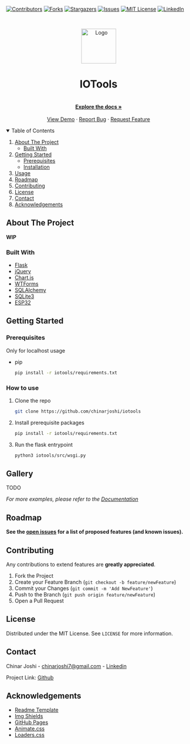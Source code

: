 [![Contributors][contributors-shield]][contributors-url]
[![Forks][forks-shield]][forks-url]
[![Stargazers][stars-shield]][stars-url]
[![Issues][issues-shield]][issues-url]
[![MIT License][license-shield]][license-url]
[![LinkedIn][linkedin-shield]][linkedin-url]

<!-- PROJECT LOGO -->
<br />

<p align="center">
  <a href="#">
    <img src="#" alt="Logo" width="95" height="95">
  </a>

  <h1 align="center">IOTools</h1>

  <p align="center">
    <br />
    <a href="https://github.com/chinarjoshi/iotools"><strong>Explore the docs »</strong></a>
    <br />
    <br />
    <a href="#">View Demo</a>
    ·
    <a href="https://github.com/chinarjoshi/iotools/issues">Report Bug</a>
    ·
    <a href="https://github.com/chinarjoshi/iotools/issues">Request Feature</a>
  </p>
</p>

<!-- TABLE OF CONTENTS -->
<details open="open">
  <summary>Table of Contents</summary>
  <ol>
    <li>
      <a href="#about-the-project">About The Project</a>
      <ul>
        <li><a href="#built-with">Built With</a></li>
      </ul>
    </li>
    <li>
      <a href="#getting-started">Getting Started</a>
      <ul>
        <li><a href="#prerequisites">Prerequisites</a></li>
        <li><a href="#installation">Installation</a></li>
      </ul>
    </li>
    <li><a href="#usage">Usage</a></li>
    <li><a href="#roadmap">Roadmap</a></li>
    <li><a href="#contributing">Contributing</a></li>
    <li><a href="#license">License</a></li>
    <li><a href="#contact">Contact</a></li>
    <li><a href="#acknowledgements">Acknowledgements</a></li>
  </ol>
</details>


<!-- ABOUT THE PROJECT -->
## About The Project

**WIP**


### Built With

* [Flask](https://flask.palletsprojects.com)
* [jQuery](https://jquery.com)
* [Chart.js](https://chartjs.org)
* [WTForms](https://wtforms.readthedocs.io)
* [SQLAlchemy](https://sqlalchemy.org)
* [SQLite3](https://sqlite.org)
* [ESP32](https://espressif.com/en/products/socs/esp32)

## Getting Started

### Prerequisites
Only for localhost usage

* pip
  ```sh
  pip install -r iotools/requirements.txt
  ```

### How to use

1. Clone the repo
   ```sh
   git clone https://github.com/chinarjoshi/iotools
   ```
2. Install prerequisite packages
   ```sh
   pip install -r iotools/requirements.txt
   ```
4. Run the flask entrypoint
   ```sh
   python3 iotools/src/wsgi.py
   ```

<!-- USAGE EXAMPLES -->
## Gallery

TODO

_For more examples, please refer to the [Documentation](https://github.com/chinarjoshi/iotools)_

<!-- ROADMAP -->
## Roadmap

__See the [open issues](https://github.com/chinarjoshi/iotools/issues) for a list of proposed features (and known issues).__
<br>

<!-- CONTRIBUTING -->
## Contributing

Any contributions to extend features are **greatly appreciated**.

1. Fork the Project
2. Create your Feature Branch (`git checkout -b feature/newFeature`)
3. Commit your Changes (`git commit -m 'Add NewFeature'`)
4. Push to the Branch (`git push origin feature/newFeature`)
5. Open a Pull Request

<!-- LICENSE -->
## License

Distributed under the MIT License. See `LICENSE` for more information.


<!-- CONTACT -->
## Contact

Chinar Joshi - chinarjoshi7@gmail.com - [Linkedin](https://linkedin.com/in/chinar-joshi-905493207/)

Project Link: [Github](https://github.com/chinarjoshi/iotools)


## Acknowledgements
* [Readme Template](https://github.com/othneildrew/Best-README-Template)
* [Img Shields](https://shields.io)
* [GitHub Pages](https://pages.github.com)
* [Animate.css](https://daneden.github.io/animate.css)
* [Loaders.css](https://connoratherton.com/loaders)

<!-- MARKDOWN LINKS & IMAGES -->
<!-- https://www.markdownguide.org/basic-syntax/#reference-style-links -->
[contributors-shield]: https://img.shields.io/github/contributors/chinarjoshi/iotools?style=for-the-badge
[contributors-url]: https://github.com/chinarjoshi/iotools/graphs/contributors
[forks-shield]: https://img.shields.io/github/forks/chinarjoshi/iotools?style=for-the-badge
[forks-url]: https://github.com/chinarjoshi/iotools/network/members
[stars-shield]: https://img.shields.io/github/stars/chinarjoshi/iotools?style=for-the-badge
[stars-url]: https://github.com/chinarjoshi/iotools/stargazers
[issues-shield]: https://img.shields.io/github/issues/chinarjoshi/iotools?style=for-the-badge
[issues-url]: https://github.com/chinarjoshi/iotools/issues
[license-shield]: https://img.shields.io/github/license/chinarjoshi/iotools?style=for-the-badge
[license-url]: https://github.com/chinarjoshi/iotools/blob/master/LICENSE
[linkedin-shield]: https://img.shields.io/badge/-LinkedIn-black.svg?style=for-the-badge&logo=linkedin&colorB=555
[linkedin-url]: https://www.linkedin.com/in/chinar-joshi-905493207/
[product-screenshot]: images/screenshot.png
